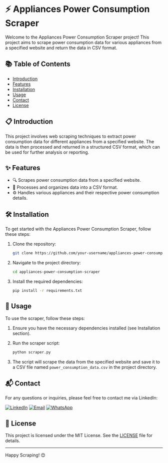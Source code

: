 # ⚡ Appliances Power Consumption Scraper

Welcome to the Appliances Power Consumption Scraper project! This project aims to scrape power consumption data for various appliances from a specified website and return the data in CSV format.

## 📚 Table of Contents
- [Introduction](#introduction)
- [Features](#features)
- [Installation](#installation)
- [Usage](#usage)
- [Contact](#contact)
- [License](#license)

## 📋 Introduction
This project involves web scraping techniques to extract power consumption data for different appliances from a specified website. The data is then processed and returned in a structured CSV format, which can be used for further analysis or reporting.

## ✨ Features
- 🔍 Scrapes power consumption data from a specified website.
- 📄 Processes and organizes data into a CSV format.
- ⚙️ Handles various appliances and their respective power consumption details.

## 🛠️ Installation
To get started with the Appliances Power Consumption Scraper, follow these steps:

1. Clone the repository:
    ```sh
    git clone https://github.com/your-username/appliances-power-consumption-scraper.git
    ```

2. Navigate to the project directory:
    ```sh
    cd appliances-power-consumption-scraper
    ```

3. Install the required dependencies:
    ```sh
    pip install -r requirements.txt
    ```

## 🚀 Usage
To use the scraper, follow these steps:

1. Ensure you have the necessary dependencies installed (see Installation section).

2. Run the scraper script:
    ```sh
    python scraper.py
    ```

3. The script will scrape the data from the specified website and save it to a CSV file named `power_consumption_data.csv` in the project directory.

## 📬 Contact
For any questions or inquiries, please feel free to contact me via LinkedIn:

[![LinkedIn](https://img.shields.io/badge/LinkedIn-0077B5?style=flat-square&logo=linkedin&logoColor=white)](https://www.linkedin.com/in/syed-muqtasid-ali-91a0a623a/)
[![Email](https://img.shields.io/badge/Email-D14836?style=flat-square&logo=gmail&logoColor=white)](mailto:muqtasid5266@gmail.com)
[![WhatsApp](https://img.shields.io/badge/WhatsApp-25D366?style=flat-square&logo=whatsapp&logoColor=white)](https://wa.me/923176517525)

## 📜 License
This project is licensed under the MIT License. See the [LICENSE](LICENSE) file for details.

---

Happy Scraping! 😊
